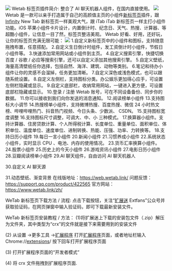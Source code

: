 ![](https://t.3344550.xyz/file/3afcb66c76fcbd8568824.jpg)
Wetab 标签页插件简介:
整合了 AI 聊天机器人组件，在国内直接使用。
![](https://t.3344550.xyz/file/6375e03e4272d77f9ac22.jpg)
Wetab 是一款可以亲手打造属于自己的高颜值主页的小组件[新标签页](https://www.extfans.com/productivity/nnnkddnnlpamobajfibfdgfnbcnkgngh/)插件，跟 [Infinity](https://www.extfans.com/productivity/dbfmnekepjoapopniengjbcpnbljalfg/) New Tab 新标签页一样美观大气，跟 iTab iTab 新标签页一样主打小组件功能。iOS 苹果小组件卡片设计，内置倒计时、纪念日、天气、热搜、计算器、等超酷小组件，让信息一目了然，标签页整洁美观。
Wetab 好看、好用，还好玩，让你的标签页充满无限可能：
![](https://t.3344550.xyz/file/b69193d3e50268b485857.jpg)
1.自定义新标签页中的小组件和图标，支持随意拖拽布置，任意搭配。
2.自定义生日倒计时组件，发工资倒计时小组件，节假日小组件等。
3.快速添加常用网站或小组件到主页。
4.自定义搜索引擎，快捷切换百度 / 谷歌 / 必应等搜索引擎，还可以自定义添加其他搜索引擎。
5.自定义壁纸，海量高清壁纸任你选择，包括自然、海洋、建筑、动物等类别。
6.笔记和待办小组件让你的灵感不会溜掉，任务更加清晰。
7.自定义深色或浅色模式，也可以跟随系统设置。
8.自定义左侧栏，支持图标分类。办公娱乐更加得心应手，可设置左侧栏隐藏或显示。
9.自定义底部栏，收纳常用网站，一键进入更方便，可设置底部栏隐藏或显示。
10.登录 / 注册 Wetab 账号，可在不同设备备份、同步你的数据。
11.你可以接收到我们向你发送的消息通知。
12.阅读榜单小组件
13.支持图标大小调节
14.热搜榜单小组件，支持微博热搜、百度热搜、微信 24 小时热文榜、哔哩哔哩热门、抖音热门视频、今日头条、少数派、 CSDN。
15.支持图标宽度调整
16.支持图标尺寸调整，可调大、中、小 三种模式。
17.换算器小组件。支持计算器、住房贷款计算、个人所得税计算、长度单位、重量单位、面积单位、体积单位、温度单位、速度单位、进制转换、热能、压强、功率、力转换等。
18.支持日历小组件
19.每日一言小组件
20.新闻小组件
21.习惯养成小组件
22.系统状态小组件，实时显示 CPU 、电池、内存的使用情况。
23.货币汇率换算小组件。
24.股票小组件
25.历史上的今天小组件
26.游戏资讯小组件
27.电影日历小组件
28.豆瓣阅读榜单小组件
29.AI 聊天组件，自由访问 AI 聊天机器人

30.自定义 AI 聊天源

31.动态壁纸、渐变背景
在线版地址：https://web.wetab.link/
问题反馈：https://support.qq.com/product/422565
官方网站：https://www.wetab.link/zh/


WeTab 新标签页下载方法 / 流程:
点击下载按钮，关注“[扩展迷](https://www.extfans.com/) Extfans”公众号并获取验证码，在网页弹窗中输入验证码，即可下载最新安装文件。


WeTab 新标签页安装教程 / 方法：
(1)将扩展迷上下载的安装包文件（.zip）解压为文件夹，其中类型为“crx”的文件就是接下来需要用到的安装文件

(2) 从设置 ->更多工具 ->[扩展程序](https://www.extfans.com/all/) 打开[扩展程序](https://www.extfans.com/all/)页面，或者地址栏输入 Chrome://[extensions](https://www.extfans.com/productivity/lmjcdccmhfohhffdhmleihkcgefgnghb/)/ 按下回车打开扩展程序页面

(3) 打开扩展程序页面的“开发者模式”

(4) 将 crx 文件拖拽到扩展程序页面.